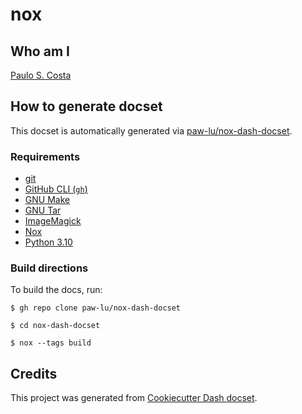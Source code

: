 # nox

## Who am I

[Paulo S. Costa](https://github.com/paw-lu)

## How to generate docset

This docset is automatically generated via [paw-lu/nox-dash-docset](https://github.com/paw-lu/nox-dash-docset).

### Requirements

- [git](https://git-scm.com/)
- [GitHub CLI (`gh`)](https://cli.github.com/)
- [GNU Make](https://www.gnu.org/software/make/)
- [GNU Tar](https://www.gnu.org/software/tar/)
- [ImageMagick](https://imagemagick.org/index.php)
- [Nox](https://nox.thea.codes/en/stable/)
- [Python 3.10](https://www.python.org/)

### Build directions

To build the docs, run:

```console
$ gh repo clone paw-lu/nox-dash-docset

$ cd nox-dash-docset

$ nox --tags build
```

## Credits

This project was generated from [Cookiecutter Dash docset](https://github.com/paw-lu/cookiecutter-dash-docset).

